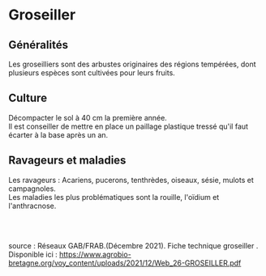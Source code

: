 # Groseiller

## Généralités  

Les groseilliers sont des arbustes originaires des régions tempérées, dont plusieurs espèces sont cultivées pour leurs fruits.

## Culture  

Décompacter le sol à 40 cm la première année.  
Il est conseiller de mettre en place un paillage plastique tressé qu'il faut écarter à la base après un an.

## Ravageurs et maladies  

Les ravageurs : Acariens, pucerons, tenthrèdes, oiseaux, sésie, mulots et campagnoles.    
Les maladies les plus problématiques sont la rouille, l'oïdium et l'anthracnose.
  
<br>  
<br>
      
source : Réseaux GAB/FRAB.(Décembre 2021). Fiche technique groseiller . Disponible ici : https://www.agrobio-bretagne.org/voy_content/uploads/2021/12/Web_26-GROSEILLER.pdf



